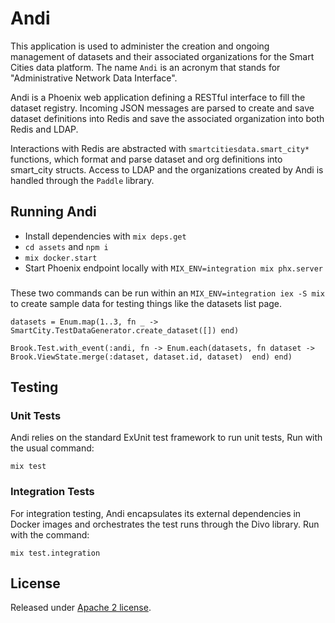 # Andi

This application is used to administer the creation and ongoing management of datasets and their associated organizations for the Smart Cities data platform. The name `Andi` is an acronym that stands for "Administrative Network Data Interface".

Andi is a Phoenix web application defining a RESTful interface to fill the dataset registry. Incoming JSON messages are parsed to create and save dataset definitions into Redis and save the associated organization into both Redis and LDAP.

Interactions with Redis are abstracted with `smartcitiesdata.smart_city*` functions, which format and parse dataset and org definitions into smart_city structs. Access to LDAP and the organizations created by Andi is handled through the `Paddle` library.


## Running Andi

  * Install dependencies with `mix deps.get`
  * `cd assets` and `npm i`
  * `mix docker.start`
  * Start Phoenix endpoint locally with `MIX_ENV=integration mix phx.server`

###

These two commands can be run within an `MIX_ENV=integration iex -S mix` to create sample data for testing things like the datasets list page.
```
datasets = Enum.map(1..3, fn _ -> SmartCity.TestDataGenerator.create_dataset([]) end)
```
```
Brook.Test.with_event(:andi, fn -> Enum.each(datasets, fn dataset ->  Brook.ViewState.merge(:dataset, dataset.id, dataset)  end) end)
```

## Testing

### Unit Tests

Andi relies on the standard ExUnit test framework to run unit tests, Run with the usual command:

`mix test`

### Integration Tests

For integration testing, Andi encapsulates its external dependencies in Docker images and orchestrates the test runs through the Divo library. Run with the command:

`mix test.integration`

## License

Released under [Apache 2 license](https://github.com/smartcitiesdata/smartcitiesdata/blob/master/LICENSE).
